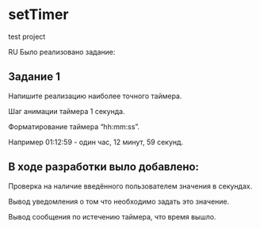 # setTimer
test project

RU
Было реализовано задание:

## Задание 1

Напишите реализацию наиболее точного таймера.

Шаг анимации таймера 1 секунда.

Форматирование таймера “hh:mm:ss”.

Например 01:12:59 - один час, 12 минут, 59 секунд.


## В ходе разработки выло добавлено:

Проверка на наличие введённого пользователем значения в секундах.

Вывод уведомления о том что необходимо задать это значение.

Вывод сообщения по истечению таймера, что время вышло.
